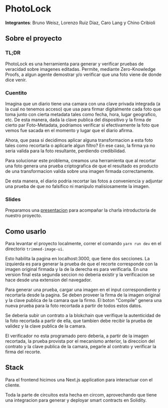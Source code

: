 # PhotoLock

**Integrantes**: Bruno Weisz, Lorenzo Ruiz Diaz, Caro Lang y Chino Cribioli

## Sobre el proyecto

### TL;DR

PhotoLock es una herramienta para generar y verificar pruebas de veracidad sobre imagenes editadas. Permite, mediante Zero-Knowledge Proofs, a algun agente demostrar y/o verificar que una foto viene de donde dice venir.

### Cuentito

Imagina que un diario tiene una camara con una clave privada integrada (a la cual no tenemos acceso) que usa para firmar digitalmente cada foto que toma junto con cierta metadata tales como fecha, hora, lugar geografico, etc. De esta manera, dada la clave publica del dispositivo y la firma de cierto par Foto-Metadata, podriamos verificar si efectivamente la foto que vemos fue sacada en el momento y lugar que el diario afirma.

Ahora, que pasa si decidimos aplicar alguna transformacion a esta foto tales como recortarla o aplicarle algun filtro? En ese caso, la firma ya no seria valida para la foto resultante, perdiendo credibilidad.

Para solucionar este problema, creamos una herramienta que al recortar una foto genera una prueba criptografica de que el resultado es producto de una transformacion valida sobre una imagen firmada correctamente.

De esta manera, el diario podria recortar las fotos a conveniencia y adjuntar una prueba de que no falsifico ni manipulo malisiosamente la imagen.

### Slides

Preparamos una [presentacion](https://docs.google.com/presentation/d/1d3Velmm8Vooe9WUCosvAns153QIgs9gNYdw6lGkIw-c/edit?usp=sharing) para acompañar la charla introductoria de nuestro proyecto.

## Como usarlo

Para levantar el proyecto localmente, correr el comando `yarn run dev` en el directorio `trimmed-image-ui`.


Esto habilita la pagina en localhost:3000, que tiene dos secciones. La izquierda es para generar la prueba de que el recorte corresponde con la imagen original firmada y la de la derecha es para verificarla. En una version final esta segunda seccion no deberia existir y la verificacion se hace desde una extension del navegador.

Para generar una prueba, cargar una imagen en el input correspondiente y recortarla desde la pagina. Se deben proveer la firma de la imagen original y la clave publica de la camara que la firmo. El boton "Compile" genera una nueva prueba para la foto recortada a partir de todos estos datos.

Se deberia subir un contrato a la blokchain que verifique la autenticidad de la foto recortada a partir de ella, que tambien debe recibir la prueba de validez y la clave publica de la camara.

El verificador no esta programado pero deberia, a partir de la imagen recortada, la prueba provista por el mecanismo anterior, la direccion del contrato y la clave publica de la camara, pegarle al contrato y verificar la firma del recorte.

## Stack

Para el frontend hicimos una Next.js application para interactuar con el cliente.

Toda la parte de circuitos esta hecha en circom, aprovechando que tiene una integracion para generar y deployar smart contracts en Solidity.